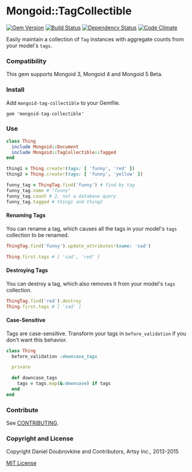Mongoid::TagCollectible
=======================

[![Gem Version](http://img.shields.io/gem/v/mongoid-tag-collectible.svg)](http://badge.fury.io/rb/mongoid-tag-collectible)
[![Build Status](http://img.shields.io/travis/dblock/mongoid-tag-collectible.svg)](https://travis-ci.org/dblock/mongoid-tag-collectible)
[![Dependency Status](https://gemnasium.com/dblock/mongoid-tag-collectible.svg)](https://gemnasium.com/dblock/mongoid-tag-collectible)
[![Code Climate](https://codeclimate.com/github/dblock/mongoid-tag-collectible.svg)](https://codeclimate.com/github/dblock/mongoid-tag-collectible)

Easily maintain a collection of `Tag` instances with aggregate counts from your model's `tags`.

### Compatibility

This gem supports Mongoid 3, Mongoid 4 and Mongoid 5 Beta.

### Install

Add `mongoid-tag-collectible` to your Gemfile.

```
gem 'mongoid-tag-collectible'
```

### Use

``` ruby
class Thing
  include Mongoid::Document
  include Mongoid::TagCollectible::Tagged
end

thing1 = Thing.create!(tags: [ 'funny', 'red' ])
thing2 = Thing.create!(tags: [ 'funny', 'yellow' ])

funny_tag = ThingTag.find('funny') # find by tag
funny_tag.name # "funny"
funny_tag.count # 2, not a database query
funny_tag.tagged # thing1 and thing2
```

#### Renaming Tags

You can rename a tag, which causes all the tags in your model's `tags` collection to be renamed.

``` ruby
ThingTag.find('funny').update_attributes!(name: 'sad')

Thing.first.tags # [ 'sad', 'red' ]
```

#### Destroying Tags

You can destroy a tag, which also removes it from your model's `tags` collection.

``` ruby
ThingTag.find('red').destroy
Thing.first.tags # [ 'sad' ]
```

#### Case-Sensitive

Tags are case-sensitive. Transform your tags in `before_validation` if you don't want this behavior.

``` ruby
class Thing
  before_validation :downcase_tags

  private

  def downcase_tags
    tags = tags.map(&:downcase) if tags
  end
end
```

### Contribute

See [CONTRIBUTING](CONTRIBUTING.md).

### Copyright and License

Copyright Daniel Doubrovkine and Contributors, Artsy Inc., 2013-2015

[MIT License](LICENSE.md)
